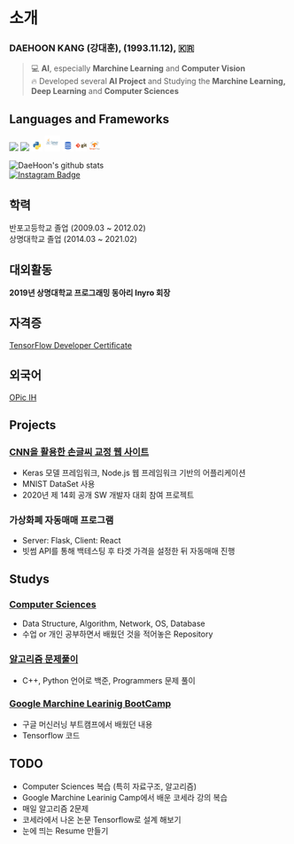 # 소개   

### DAEHOON KANG (강대훈), (1993.11.12), 🇰🇷  
> 💻 **AI**, especially **Marchine Learning** and **Computer Vision**<br>
> 🔥 Developed several **AI Project** and Studying the **Marchine Learning, Deep Learning** and **Computer Sciences**<br> 
 
## Languages and Frameworks  

<code><img height="20" src="https://toppng.com/uploads/preview/c-programming-icon-c-programming-language-logo-11562945679duaxtn3yq0.png"></code>
<code><img height="20" src="https://img.favpng.com/13/14/25/the-c-programming-language-png-favpng-x2FKZ86GuA0YStdCDY8nQU5Z4.jpg"></code>
<code><img height="20" src="https://raw.githubusercontent.com/github/explore/80688e429a7d4ef2fca1e82350fe8e3517d3494d/topics/python/python.png"></code>
<code><img height="28" src="https://raw.githubusercontent.com/github/explore/80688e429a7d4ef2fca1e82350fe8e3517d3494d/topics/java/java.png"></code>
<code><img height="20" src="https://raw.githubusercontent.com/github/explore/80688e429a7d4ef2fca1e82350fe8e3517d3494d/topics/sql/sql.png"></code>
<code><img height="20" src="https://raw.githubusercontent.com/github/explore/80688e429a7d4ef2fca1e82350fe8e3517d3494d/topics/git/git.png"></code>
<code><img height="20" src="https://raw.githubusercontent.com/github/explore/80688e429a7d4ef2fca1e82350fe8e3517d3494d/topics/tensorflow/tensorflow.png"></code>



![DaeHoon's github stats](https://github-readme-stats.vercel.app/api?username=daehoon12&show_icons=true)           
[![Instagram Badge](https://img.shields.io/badge/Instagram-ff69b4?style=flat-square&logo=instagram&logoColor=white&link=https://www.instagram.com/haero_kim/)](https://www.instagram.com/return_18/)

## 학력  
반포고등학교 졸업 (2009.03 ~ 2012.02)  
상명대학교 졸업 (2014.03 ~ 2021.02)  

## 대외활동  
**2019년 상명대학교 프로그래밍 동아리 Inyro 회장** 

[OPic IH]: https://raw.githubusercontent.com/daehoon12/OPIc/master/%EC%98%A4%ED%94%BD%20%EC%96%B4%ED%95%99%EC%A0%90%EC%88%98.jpg  
[TensorFlow Developer Certificate]: https://www.credential.net/e4936e79-313b-4c13-8562-339e8f49a527#gs.q3zpby  

## 자격증  
[TensorFlow Developer Certificate]  

## 외국어  
[OPic IH]  

## Projects  

[CNN을 활용한 손글씨 교정 웹 사이트]: https://github.com/daehoon12/hand_writing_correction_website  

### [CNN을 활용한 손글씨 교정 웹 사이트]  

- Keras 모델 프레임워크, Node.js 웹 프레임워크 기반의 어플리케이션  
- MNIST DataSet 사용  
- 2020년 제 14회 공개 SW 개발자 대회 참여 프로젝트  

[가상화폐 자동매매 프로그램]: https://github.com/daehoon12/Coin_Auto_Trading

### 가상화폐 자동매매 프로그램  

- Server: Flask, Client: React  
- 빗썸 API를 통해 백테스팅 후 타겟 가격을 설정한 뒤 자동매매 진행



## Studys 

[Computer Sciences]: https://github.com/daehoon12/computer_science  

### [Computer Sciences]  
- Data Structure, Algorithm, Network, OS, Database  
- 수업 or 개인 공부하면서 배웠던 것을 적어놓은 Repository  

[알고리즘 문제풀이]: https://github.com/daehoon12/algorithm    

### [알고리즘 문제풀이]  
- C++, Python 언어로 백준, Programmers 문제 풀이  

[Google Marchine Learinig BootCamp]: https://github.com/daehoon12/Google_Marchine_Learning_Bootcamp  

### [Google Marchine Learinig BootCamp]  
- 구글 머신러닝 부트캠프에서 배웠던 내용  
- Tensorflow 코드  

## TODO  
- Computer Sciences 복습 (특히 자료구조, 알고리즘)    
- Google Marchine Learinig Camp에서 배운 코세라 강의 복습  
- 매일 알고리즘 2문제  
- 코세라에서 나온 논문 Tensorflow로 설계 해보기  
- 눈에 띄는 Resume 만들기  
